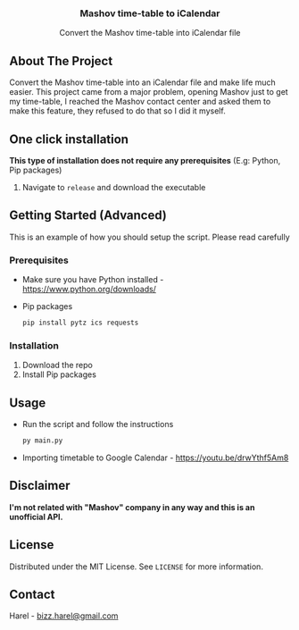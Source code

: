 <!-- PROJECT LOGO -->
<div align="center">
  <h3 align="center">Mashov time-table to iCalendar</h3>

  <p align="center">
    Convert the Mashov time-table into iCalendar file
  </p>
</div>

<!-- ABOUT THE PROJECT -->
## About The Project

Convert the Mashov time-table into an iCalendar file and make life much easier.
This project came from a major problem, opening Mashov just to get my time-table, I reached the Mashov contact center and asked them to make this feature, they refused to do that so I did it myself.

## One click installation
<b>This type of installation does not require any prerequisites</b> (E.g: Python, Pip packages)
1. Navigate to `release` and download the executable 

<!-- GETTING STARTED -->

## Getting Started (Advanced)
This is an example of how you should setup the script. Please read carefully

### Prerequisites
* Make sure you have Python installed - https://www.python.org/downloads/

* Pip packages
  ```sh
  pip install pytz ics requests
### Installation

1. Download the repo
2. Install Pip packages

<!-- USAGE EXAMPLES -->

## Usage

* Run the script and follow the instructions
  ```sh
  py main.py
* Importing timetable to Google Calendar - https://youtu.be/drwYthf5Am8

## Disclaimer

<b>I'm not related with "Mashov" company in any way and this is an unofficial API.</b>

<!-- LICENSE -->

## License

Distributed under the MIT License. See `LICENSE` for more information.

<!-- CONTACT -->

## Contact

Harel - bizz.harel@gmail.com